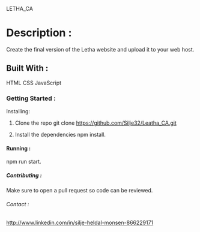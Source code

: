 LETHA_CA

# Description :
Create the final version of the Letha website and upload it to your web host.

## Built With : 
HTML
CSS
JavaScript

### Getting Started :
Installing:
01. Clone the repo
git clone https://github.com/Silje32/Leatha_CA.git

02. Install the dependencies
npm install.

#### Running :
npm run start.

##### Contributing : 
Make sure to open a pull request so code can be reviewed.

###### Contact :
http://www.linkedin.com/in/silje-heldal-monsen-866229171



